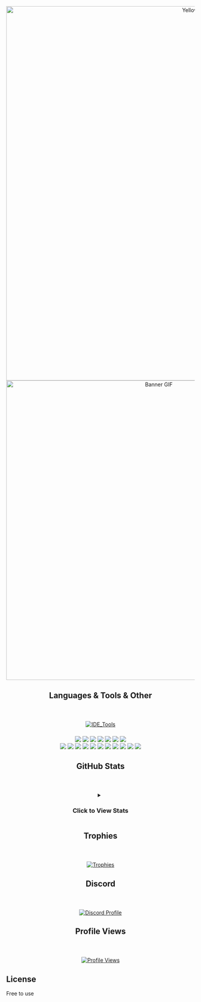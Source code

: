 <div align="center">
<img src="https://capsule-render.vercel.app/api?type=waving&height=250&color=gradient&text=YellowGreg&fontAlignY=40&textBg=false&reversal=false&desc=Hi,%20I%20love%20coding%20random%20projects%20for%20fun,%20for%20people%20to%20use." alt="YellowGreg" width="1000" />

<!-- <header><h1>YellowGreg</h1></header> -->
</div>
<div align="center">
<!--   <h6>Hi, I love coding random projects for fun, for people to use.</h6> -->
  <img src="https://i.pinimg.com/originals/4f/f0/88/4ff088795aff41e835671f1479fa0366.gif" alt="Banner GIF" width="800" />
</div>
<!-- <img src="https://readme-typing-svg.demolab.com?font=Fira+Code&size=20&duration=4000&pause=1000&color=0000EE&&width=550&lines=%3E+Hi+I'm+YellowGreg;%3E+Web+Developer;%3E+Discord+Bot+Developer;%3E+NSFW+Developer" /> -->

<!-- <div align="center">
  <h5>Self Taught Programmer</h5>
  <h6>Hi, I love coding random projects for fun, for people to use.</h6>
</div> -->

<div align="center">
<header><h2>Languages & Tools & Other</h2></header>
</div>

<div align="center">
  <a href="https://skillicons.dev">
    <img src="https://skillicons.dev/icons?i=powershell,git,replit,vercel,robloxstudio,mongodb,vscode,visualstudio,codepen" alt="IDE_Tools" />
  </a>
</div>

<div align="center">
  <h3></h3>
  <img src="https://svgl-badge.vercel.app/api/Language/Lua?theme=dark"/>
  <img src="https://svgl-badge.vercel.app/api/Language/HTML5?theme=dark"/>
  <img src="https://svgl-badge.vercel.app/api/Language/CSS?theme=dark"/>
  <img src="https://svgl-badge.vercel.app/api/Language/JavaScript?theme=dark"/>
  <img src="https://svgl-badge.vercel.app/api/Language/Python?theme=dark"/>
  <img src="https://svgl-badge.vercel.app/api/Language/TypeScript?theme=dark"/>
  <img src="https://svgl-badge.vercel.app/api/Framework/Tailwind%20CSS?theme=dark"/>
  
<!--   <a href="https://skillicons.dev">
    <img src="https://skillicons.dev/icons?i=lua,js,html,css,python,php,ts" alt="Languages" />
  </a> -->
</div>

<div align="center">
  <img src="https://svgl-badge.vercel.app/api/Library/React?theme=dark"/>
  <img src="https://svgl-badge.vercel.app/api/Library/Node.js?theme=dark"/>
  <img src="https://svgl-badge.vercel.app/api/Devtool/Vite?theme=dark"/>
  <img src="https://svgl-badge.vercel.app/api/Framework/Vue?theme=dark"/>
  <img src="https://svgl-badge.vercel.app/api/Software/NPM?theme=dark"/>
  <img src="https://svgl-badge.vercel.app/api/Framework/Astro?theme=dark"/>
  <img src="https://svgl-badge.vercel.app/api/Framework/Bootstrap?theme=dark"/>
  <img src="https://svgl-badge.vercel.app/api/Database/PostgreSQL?theme=dark"/>
  <img src="https://svgl-badge.vercel.app/api/Database/MySQL?theme=dark"/>
  <img src="https://svgl-badge.vercel.app/api/Database/Supabase?theme=dark"/>
  <img src="https://svgl-badge.vercel.app/api/Library/shadcnui?theme=dark"/>
  
<!--   <a href="https://skillicons.dev">
    <img src="https://skillicons.dev/icons?i=react,nodejs,vite,vue,npm" alt="Libraries_Frameworks" />
  </a> -->
</div>

<div align="center">
<header><h2>GitHub Stats</h2></header>

<details>
  <summary><h3>Click to View Stats</h3></summary>
  <br />
  <div align="center">
    <table>
      <tr>
        <td valign="top" width="60%">
          <img src="http://github-profile-summary-cards.vercel.app/api/cards/profile-details?username=yellowgregs&theme=apprentice" />
          <img src="http://github-profile-summary-cards.vercel.app/api/cards/stats?username=yellowgregs&theme=apprentice" align="center"/>
          <img src="http://github-profile-summary-cards.vercel.app/api/cards/productive-time?username=yellowgregs&theme=apprentice&utcOffset=10" alt="YellowGreg" />
        </td>
        <td valign="top" width="80%">
          <img alt="GitHub Stats" src="https://github-readme-stats.vercel.app/api/top-langs/?username=YellowGregs&langs_count=8&theme=dark&hide_border=true" align="left" width="90%"/>
          <img alt="GitHub Stats" src="http://github-profile-summary-cards.vercel.app/api/cards/repos-per-language?username=yellowgregs&theme=apprentice&exclude=" align="left"/>
          <img alt="GitHub Stats" src="http://github-profile-summary-cards.vercel.app/api/cards/most-commit-language?username=yellowgregs&theme=apprentice&exclude=" align="left"/>
        </td>
      </tr>
    </table>
  </div>
</details>
</div>

<div align="center">
<header><h2>Trophies</h2></header>
</div>

<div align="center">
  <a href="https://github.com/YellowGregs/github-profile-trophy">
    <img src="https://github-profile-trophy.vercel.app/?username=YellowGregs&theme=discord&no-frame=true&margin-h=10" alt="Trophies"/>
  </a>
</div>

<div align="center">
<header><h2>Discord</h2></header>
</div>

<div align="center">
  <a href="https://discord.com/users/773952016036790272">
    <img src="https://lanyard.cnrad.dev/api/773952016036790272" alt="Discord Profile"/>
  </a>
</div>

<div align="center">
<header><h2>Profile Views</h2></header>
</div>

<div align="center">
  <a href="https://u8views.com/github/YellowGregs">
    <img src="https://u8views.com/api/v1/github/profiles/172260606/views/day-week-month-total-count.svg" alt="Profile Views"/>
  </a>
</div>

## License
Free to use
